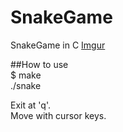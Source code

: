 # SnakeGame
SnakeGame in C
[Imgur](http://i.imgur.com/6rAwngY.png?1)

##How to use  
$ make  
./snake  
  
Exit at 'q'.  
Move with cursor keys.
